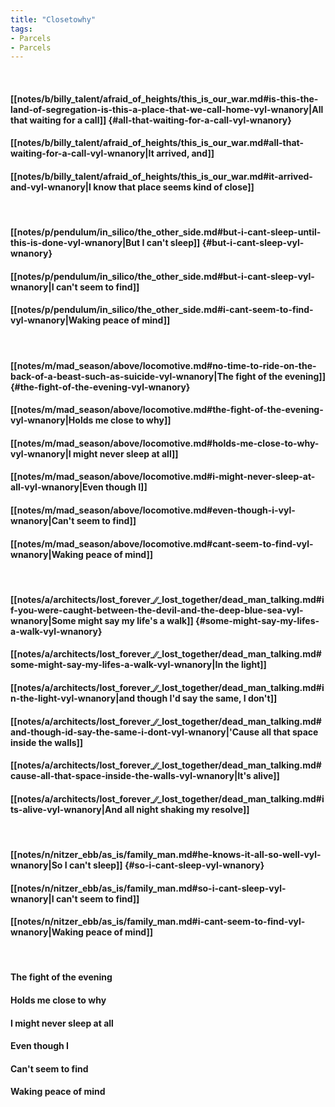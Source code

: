 ```yaml
---
title: "Closetowhy"
tags:
- Parcels
- Parcels
---
```

&nbsp;
#### [[notes/b/billy_talent/afraid_of_heights/this_is_our_war.md#is-this-the-land-of-segregation-is-this-a-place-that-we-call-home-vyl-wnanory|All that waiting for a call]] {#all-that-waiting-for-a-call-vyl-wnanory}
#### [[notes/b/billy_talent/afraid_of_heights/this_is_our_war.md#all-that-waiting-for-a-call-vyl-wnanory|It arrived, and]]
#### [[notes/b/billy_talent/afraid_of_heights/this_is_our_war.md#it-arrived-and-vyl-wnanory|I know that place seems kind of close]]
&nbsp;
#### [[notes/p/pendulum/in_silico/the_other_side.md#but-i-cant-sleep-until-this-is-done-vyl-wnanory|But I can't sleep]] {#but-i-cant-sleep-vyl-wnanory}
#### [[notes/p/pendulum/in_silico/the_other_side.md#but-i-cant-sleep-vyl-wnanory|I can't seem to find]]
#### [[notes/p/pendulum/in_silico/the_other_side.md#i-cant-seem-to-find-vyl-wnanory|Waking peace of mind]]
&nbsp;
#### [[notes/m/mad_season/above/locomotive.md#no-time-to-ride-on-the-back-of-a-beast-such-as-suicide-vyl-wnanory|The fight of the evening]] {#the-fight-of-the-evening-vyl-wnanory}
#### [[notes/m/mad_season/above/locomotive.md#the-fight-of-the-evening-vyl-wnanory|Holds me close to why]]
#### [[notes/m/mad_season/above/locomotive.md#holds-me-close-to-why-vyl-wnanory|I might never sleep at all]]
#### [[notes/m/mad_season/above/locomotive.md#i-might-never-sleep-at-all-vyl-wnanory|Even though I]]
#### [[notes/m/mad_season/above/locomotive.md#even-though-i-vyl-wnanory|Can't seem to find]]
#### [[notes/m/mad_season/above/locomotive.md#cant-seem-to-find-vyl-wnanory|Waking peace of mind]]
&nbsp;
#### [[notes/a/architects/lost_forever_∕∕_lost_together/dead_man_talking.md#if-you-were-caught-between-the-devil-and-the-deep-blue-sea-vyl-wnanory|Some might say my life's a walk]] {#some-might-say-my-lifes-a-walk-vyl-wnanory}
#### [[notes/a/architects/lost_forever_∕∕_lost_together/dead_man_talking.md#some-might-say-my-lifes-a-walk-vyl-wnanory|In the light]]
#### [[notes/a/architects/lost_forever_∕∕_lost_together/dead_man_talking.md#in-the-light-vyl-wnanory|and though I'd say the same, I don't]]
#### [[notes/a/architects/lost_forever_∕∕_lost_together/dead_man_talking.md#and-though-id-say-the-same-i-dont-vyl-wnanory|'Cause all that space inside the walls]]
#### [[notes/a/architects/lost_forever_∕∕_lost_together/dead_man_talking.md#cause-all-that-space-inside-the-walls-vyl-wnanory|It's alive]]
#### [[notes/a/architects/lost_forever_∕∕_lost_together/dead_man_talking.md#its-alive-vyl-wnanory|And all night shaking my resolve]]
&nbsp;
#### [[notes/n/nitzer_ebb/as_is/family_man.md#he-knows-it-all-so-well-vyl-wnanory|So I can't sleep]] {#so-i-cant-sleep-vyl-wnanory}
#### [[notes/n/nitzer_ebb/as_is/family_man.md#so-i-cant-sleep-vyl-wnanory|I can't seem to find]]
#### [[notes/n/nitzer_ebb/as_is/family_man.md#i-cant-seem-to-find-vyl-wnanory|Waking peace of mind]]
&nbsp;
#### The fight of the evening
#### Holds me close to why
#### I might never sleep at all
#### Even though I
#### Can't seem to find
#### Waking peace of mind

